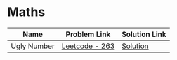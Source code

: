 # Maths


| Name       | Problem Link                       | Solution Link                      |
|--------------------|------------------------------------|-----------------------------------|
| Ugly Number          | [Leetcode - 263](https://leetcode.com/problems/ugly-number/description/)                | [Solution](https://github.com/moinhameed27/Ultimate-DSA/blob/main/Maths/Ugly%20Number.cpp)              | 






